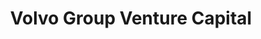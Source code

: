 ---
layout: firm_page
title: "Volvo Group Venture Capital"
id: "volvogroup.com"
permalink: "/volvogroupventurecapitalvolvogroup.com/"
website: "https://www.volvogroup.com"
offices: "Gothenburg (Sweden)"
investment_stages: "Seed, Series A, Series B"
portfolio_companies: ""
portfolio_link: ""
investment_markets: "Future Transport (Autonomous Solutions, Connected Services, ElectroMobility)"
founded_year: "1997"
description: "Volvo Group Venture Capital is the venture capital arm of Volvo Group, focusing on investments in startups and innovation."
linkedin: "https://www.linkedin.com/company/2087/"
twitter: "https://www.twitter.com/volvogroup"
instagram: "https://www.instagram.com/volvogroup"
team_page: ""
investor_type: "Corporate VC"
crunchbase: "https://www.crunchbase.com/organization/volvo-group-venture-capital"
pitchbook: ""

# SEO Optimization
meta_title: "Volvo Group Venture Capital - VC Firm - projectstartups.com"
meta_description: "Volvo Group Venture Capital, Volvo Group Venture Capital is the venture capital arm of Volvo Group, focusing on investments in startups and innovation...."
meta_keywords: "Volvo Group Venture Capital, Future Transport (Autonomous Solutions, Connected Services, ElectroMobility), VC firm, venture capital, startup investor, projectstartups.com"
canonical_url: "https://vc.projectstartups.com/volvogroupventurecapitalvolvogroup.com/"
---